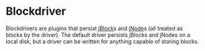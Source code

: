 # Blockdriver

Blockdrivers are plugins that persist [jBlock](./jblock-jnodes.md)s and [jNode](./jblock-jnode.md)s (all treated as blocks by the driver).  The default driver persists jBlocks and jNodes on a local disk, but a driver can be written for anything capable of storing blocks.
